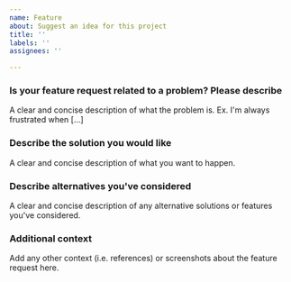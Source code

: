 ```yaml
---
name: Feature
about: Suggest an idea for this project
title: ''
labels: ''
assignees: ''

---
```


### Is your feature request related to a problem? Please describe
A clear and concise description of what the problem is. Ex. I'm always frustrated when [...]

### Describe the solution you would like
A clear and concise description of what you want to happen.

### Describe alternatives you've considered
A clear and concise description of any alternative solutions or features you've considered.

### Additional context
Add any other context (i.e. references) or screenshots about the feature request here.
